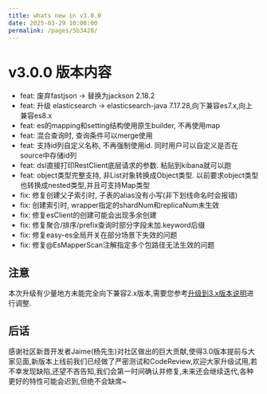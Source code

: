 ```yaml
---
title: whats new in v3.0.0
date: 2025-03-29 10:00:00
permalink: /pages/5b3428/
---
```


# v3.0.0 版本内容
- feat: 废弃fastjson -> 替换为jackson 2.18.2
- feat: 升级 elasticsearch -> elasticsearch-java 7.17.28,向下兼容es7.x,向上兼容es8.x
- feat: es的mapping和setting结构使用原生builder, 不再使用map
- feat: 混合查询时, 查询条件可以merge使用
- feat: 支持id列自定义名称, 不再强制使用id. 同时用户可以自定义是否在source中存储id列
- feat: dsl直接打印RestClient底层请求的参数. 粘贴到kibana就可以跑
- feat: object类型完整支持, 非List对象转换成Object类型. 以前要求object类型也转换成nested类型,并且可支持Map类型
- fix: 修复创建父子索引时, 子表的alias没有小写(非下划线命名时会报错)
- fix: 创建索引时, wrapper指定的shardNum和replicaNum未生效
- fix: 修复esClient的创建可能会出现多余创建
- fix: 修复聚合/排序/prefix查询时部分字段未加.keyword后缀
- fix: 修复easy-es全局开关在部分场景下失效的问题
- fix: 修复@EsMapperScan注解指定多个包路径无法生效的问题

## 注意
本次升级有少量地方未能完全向下兼容2.x版本,需要您参考[升级到3.x版本说明](/pages/aud910/)进行调整.

## 后话
感谢社区新晋开发者Jaime(杨先生)对社区做出的巨大贡献,使得3.0版本提前与大家见面,新版本上线前我们已经做了严密测试和CodeReview,欢迎大家升级试用,若不幸发现缺陷,还望不吝告知,我们会第一时间确认并修复,未来还会继续迭代,各种更好的特性可能会迟到,但绝不会缺席~


